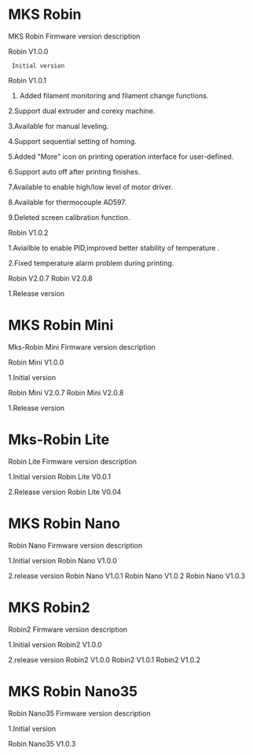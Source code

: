 # MKS Robin
MKS Robin Firmware version description


Robin V1.0.0

     Initial version


Robin V1.0.1

1. Added filament monitoring and filament change functions.

2.Support dual extruder and corexy machine.

3.Available for manual leveling.

4.Support sequential setting of homing.

5.Added "More" icon on printing operation interface for user-defined.

6.Support auto off after printing finishes.

7.Available to enable high/low level of motor driver.

8.Available for thermocouple AD597.

9.Deleted screen calibration function.
	

Robin V1.0.2

1.Aviailble to enable PID,improved better stability of temperature .

2.Fixed temperature alarm problem during printing.

Robin V2.0.7
Robin V2.0.8

1.Release version

# MKS Robin Mini

Mks-Robin Mini Firmware version description

Robin Mini V1.0.0

1.Initial version

Robin Mini V2.0.7
Robin Mini V2.0.8

1.Release version

# Mks-Robin Lite
Robin Lite Firmware version description

1.Initial version
Robin Lite V0.0.1
     
2.Release version
Robin Lite V0.04

# MKS Robin Nano
Robin Nano Firmware version description

1.Initial version
Robin Nano V1.0.0

2.release version
Robin Nano V1.0.1
Robin Nano V1.0.2
Robin Nano V1.0.3

# MKS Robin2

Robin2 Firmware version description

1.Initial version
Robin2 V1.0.0

2.release version
Robin2 V1.0.0
Robin2 V1.0.1
Robin2 V1.0.2

 # MKS Robin Nano35
Robin Nano35 Firmware version description

1.Initial version

Robin Nano35 V1.0.3

  
  
